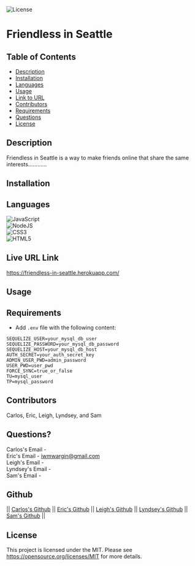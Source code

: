 
  ![License](https://img.shields.io/badge/License-MIT-yellow.svg)
  # Friendless in Seattle
  ## Table of Contents
  * [Description](#description)
  * [Installation](#installation)
  * [Languages](#languages)
  * [Usage](#usage)
  * [Link to URL](#live-url-link)
  * [Contributors](#contributors)
  * [Requirements](#requirements)
  * [Questions](#questions)
  * [License](#license)
  

  ## Description
  Friendless in Seattle is a way to make friends online that share the same interests............
  ## Installation
  
  ## Languages
   ![JavaScript](https://img.shields.io/badge/javascript-%23323330.svg?style=for-the-badge&logo=javascript&logoColor=%23F7DF1E)
   <br>
    ![NodeJS](https://img.shields.io/badge/node.js-6DA55F?style=for-the-badge&logo=node.js&logoColor=white)
   <br>
    ![CSS3](https://img.shields.io/badge/css3-%231572B6.svg?style=for-the-badge&logo=css3&logoColor=white)
   <br>
    ![HTML5](https://img.shields.io/badge/html5-%23E34F26.svg?style=for-the-badge&logo=html5&logoColor=white)
   <br>

  ## Live URL Link
  https://friendless-in-seattle.herokuapp.com/
  ## Usage
  
  
  ## Requirements

* Add `.env` file with the following content:

```
SEQUELIZE_USER=your_mysql_db_user
SEQUELIZE_PASSWORD=your_mysql_db_password
SEQUELIZE_HOST=your_mysql_db_host
AUTH_SECRET=your_auth_secret_key
ADMIN_USER_PWD=admin_password
USER_PWD=user_pwd
FORCE_SYNC=true_or_false
TU=mysql_user
TP=mysql_password
```
  ## Contributors
  Carlos, Eric, Leigh, Lyndsey, and Sam
  ## Questions? 
  Carlos's Email - 
  <br>
  Eric's Email - iwmwargin@gmail.com
  <br>
  Leigh's Email - 
  <br>
  Lyndsey's Email - 
  <br>
  Sam's Email - 
  <br>
  ## Github
||
[Carlos's Github](https://github.com/Clos01) ||
[Eric's Github](https://github.com/iwmwargin) ||
[Leigh's Github](https://github.com/leigh-pfeiffer) ||
[Lyndsey's Github](https://github.com/lyndsclev) ||
[Sam's Github](https://github.com/Sam-Clark1) ||

  ## License
  This project is licensed under the MIT. Please see https://opensource.org/licenses/MIT for more details.  



